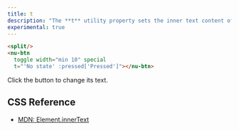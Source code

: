 ```yaml
---
title: t
description: "The **t** utility property sets the inner text content of the element but it works like style property. It means you can make text responsive or bind it to the state."
experimental: true
---
```


```html
<split/>
<nu-btn
  toggle width="min 10" special
  t="'No state' :pressed['Pressed']"></nu-btn>
```

Click the button to change its text.

## CSS Reference

* [MDN: Element.innerText](https://developer.mozilla.org/en-US/docs/Web/API/HTMLElement/innerText)
